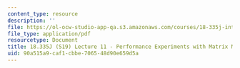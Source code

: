 ```yaml
---
content_type: resource
description: ''
file: https://ol-ocw-studio-app-qa.s3.amazonaws.com/courses/18-335j-introduction-to-numerical-methods-spring-2019/90a515a9caf1cbbe706548d90e659d5a_MIT18_335JS19_lec11.pdf
file_type: application/pdf
resourcetype: Document
title: 18.335J (S19) Lecture 11 - Performance Experiments with Matrix Multiplication
uid: 90a515a9-caf1-cbbe-7065-48d90e659d5a
---
```

